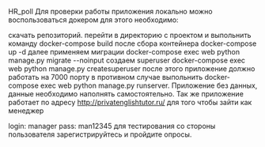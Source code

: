 HR_poll
Для проверки работы приложения локально можно воспользоваться докером для этого необходимо:

скачать репозиторий.
перейти в директорию с проектом и выпольнить команду docker-compose build
после сбора контейнера docker-compose up -d
далее применяем миграции docker-compose exec web python manage.py migrate --noinput
создаем superuser docker-compose exec web python manage.py createsuperuser после этого приложение должно работать на 7000 порту в противном случае выпольнить docker-compose exec web python manage.py runserver. Приложение без данных, данные необходимо наполнять самостоятельно.
Так же приложение работает по адресу http://privatenglishtutor.ru/ для того чтобы зайти как менеджер

login: manager
pass: man12345
для тестирования со стороны пользователя зарегистрируйтесь и пройдите опросы.
